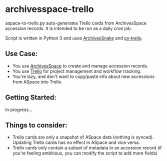 # archivesspace-trello
aspace-to-trello.py auto-generates Trello cards from ArchivesSpace accession records. It is intended to be run as a daily cron job.

Script is written in Python 3 and uses [ArchivesSnake](https://github.com/archivesspace-labs/ArchivesSnake) and [py-trello](https://github.com/sarumont/py-trello).

## Use Case:
- You use [ArchivesSpace](https://archivesspace.org) to create and manage accession records. 
- You use [Trello](https://trello.com) for project management and workflow tracking. 
- You're lazy, and don't want to copy/paste info about new accessions from ASpace into Trello.

## Getting Started:
In progress...

## Things to consider:
- Trello cards are only a snapshot of ASpace data (nothing is synced). Updating Trello cards has no effect in ASpace and vice versa.
- Trello cards only contain a subset of metadata in an accession record (if you're feeling ambitious, you can modify the script to add more fields)


